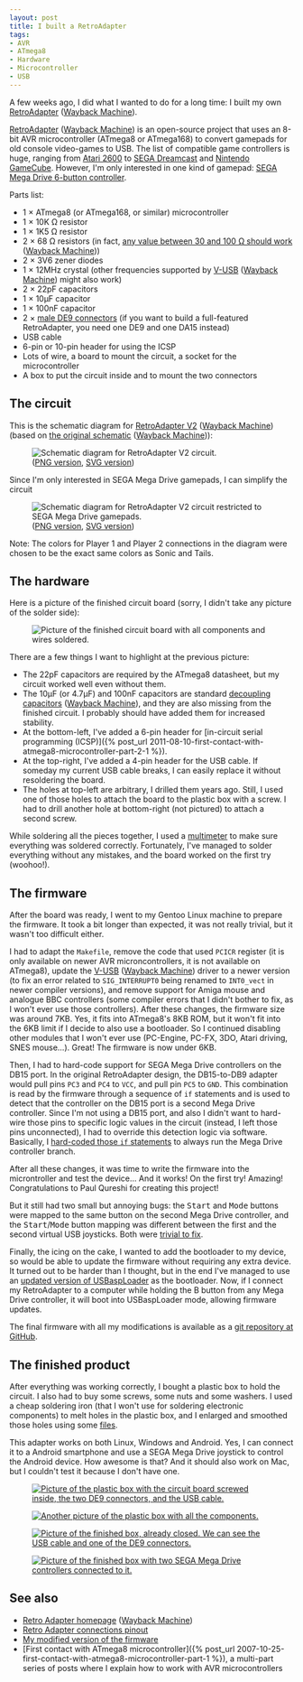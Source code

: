 ```yaml
---
layout: post
title: I built a RetroAdapter
tags:
- AVR
- ATmega8
- Hardware
- Microcontroller
- USB
---
```


A few weeks ago, I did what I wanted to do for a long time: I built my own [RetroAdapter][] ([Wayback Machine][RetroAdapterWBM]).


[RetroAdapter][] ([Wayback Machine][RetroAdapterWBM]) is an open-source project that uses an 8-bit AVR microcontroller (ATmega8 or ATmega168) to convert gamepads for old console video-games to USB. The list of compatible game controllers is huge, ranging from [Atari 2600](http://en.wikipedia.org/wiki/Atari_2600_hardware#Controllers) to [SEGA Dreamcast](http://en.wikipedia.org/wiki/Dreamcast#Accessories) and [Nintendo GameCube](http://en.wikipedia.org/wiki/GameCube#Controller). However, I'm only interested in one kind of gamepad: [SEGA Mega Drive 6-button controller](http://en.wikipedia.org/wiki/Sega_Genesis#Peripherals).

Parts list:

* 1 × ATmega8 (or ATmega168, or similar) microcontroller
* 1 × 10K Ω resistor
* 1 × 1K5 Ω resistor
* 2 × 68 Ω resistors (in fact, [any value between 30 and 100 Ω should work](http://forums.obdev.at/viewtopic.php?f=8&t=333) ([Wayback Machine](https://web.archive.org/web/20130616160938/http://forums.obdev.at/viewtopic.php?f=8&t=333)))
* 2 × 3V6 zener diodes
* 1 × 12MHz crystal (other frequencies supported by [V-USB](http://www.obdev.at/products/vusb/) ([Wayback Machine](https://web.archive.org/web/20130709064854/http://www.obdev.at/products/vusb/index.html)) might also work)
* 2 × 22pF capacitors
* 1 × 10µF capacitor
* 1 × 100nF capacitor
* 2 × [male DE9 connectors](http://en.wikipedia.org/wiki/D-subminiature) (if you want to build a full-featured RetroAdapter, you need one DE9 and one DA15 instead)
* USB cable
* 6-pin or 10-pin header for using the ICSP
* Lots of wire, a board to mount the circuit, a socket for the microcontroller
* A box to put the circuit inside and to mount the two connectors

## The circuit

This is the schematic diagram for [RetroAdapter V2][RetroAdapter] ([Wayback Machine][RetroAdapterWBM]) (based on [the original schematic](http://denki.world3.net/img/retro/schematic_w.png) ([Wayback Machine](https://web.archive.org/web/20150927151939/http://denki.world3.net/img/retro/schematic_w.png))):

<figure class="singleimage">
<img src="{{ site.baseurl }}/blog/images/avr/retroadapter_atmega8.png" alt="Schematic diagram for RetroAdapter V2 circuit.">
<figcaption>
(<a href="{{ site.baseurl }}/blog/images/avr/retroadapter_atmega8-hi.png">PNG version</a>,
<a href="{{ site.baseurl }}/blog/images/avr/retroadapter_atmega8.svg">SVG version</a>)
</figcaption>
</figure>

Since I'm only interested in SEGA Mega Drive gamepads, I can simplify the circuit

<figure class="singleimage">
<img src="{{ site.baseurl }}/blog/images/avr/retroadapter_atmega8_dual_megadrive.png" alt="Schematic diagram for RetroAdapter V2 circuit restricted to SEGA Mega Drive gamepads.">
<figcaption>
(<a href="{{ site.baseurl }}/blog/images/avr/retroadapter_atmega8_dual_megadrive-hi.png">PNG version</a>,
<a href="{{ site.baseurl }}/blog/images/avr/retroadapter_atmega8_dual_megadrive.svg">SVG version</a>)
</figcaption>
</figure>

Note: The colors for Player 1 and Player 2 connections in the diagram were chosen to be the exact same colors as Sonic and Tails.

## The hardware

Here is a picture of the finished circuit board (sorry, I didn't take any picture of the solder side):

<figure class="singleimage polaroid">
<img src="{{ site.baseurl }}/blog/images/avr/retroadapter_circuit_1.jpg" alt="Picture of the finished circuit board with all components and wires soldered.">
</figure>

There are a few things I want to highlight at the previous picture:

* The 22pF capacitors are required by the ATmega8 datasheet, but my circuit worked well even without them.
* The 10µF (or 4.7µF) and 100nF capacitors are standard [decoupling capacitors](http://electronics.stackexchange.com/q/2272) ([Wayback Machine](https://web.archive.org/web/20130507071546/http://electronics.stackexchange.com/questions/2272/what-is-a-decoupling-capacitor-and-how-do-i-know-if-i-need-one)), and they are also missing from the finished circuit. I probably should have added them for increased stability.
* At the bottom-left, I've added a 6-pin header for [in-circuit serial programming (ICSP)]({% post_url 2011-08-10-first-contact-with-atmega8-microcontroller-part-2-1 %}).
* At the top-right, I've added a 4-pin header for the USB cable. If someday my current USB cable breaks, I can easily replace it without resoldering the board.
* The holes at top-left are arbitrary, I drilled them years ago. Still, I used one of those holes to attach the board to the plastic box with a screw. I had to drill another hole at bottom-right (not pictured) to attach a second screw.

While soldering all the pieces together, I used a [multimeter](http://en.wikipedia.org/wiki/Multimeter) to make sure everything was soldered correctly. Fortunately, I've managed to solder everything without any mistakes, and the board worked on the first try (woohoo!).

## The firmware

After the board was ready, I went to my Gentoo Linux machine to prepare the firmware. It took a bit longer than expected, it was not really trivial, but it wasn't too difficult either.

I had to adapt the `Makefile`, remove the code that used `PCICR` register (it is only available on newer AVR microncontrollers, it is not available on ATmega8), update the [V-USB](http://www.obdev.at/products/vusb/) ([Wayback Machine](https://web.archive.org/web/20130709064854/http://www.obdev.at/products/vusb/index.html)) driver to a newer version (to fix an error related to `SIG_INTERRUPT0` being renamed to `INT0_vect` in newer compiler versions), and remove support for Amiga mouse and analogue BBC controllers (some compiler errors that I didn't bother to fix, as I won't ever use those controllers). After these changes, the firmware size was around 7KB. Yes, it fits into ATmega8's 8KB ROM, but it won't fit into the 6KB limit if I decide to also use a bootloader. So I continued disabling other modules that I won't ever use (PC-Engine, PC-FX, 3DO, Atari driving, SNES mouse…). Great! The firmware is now under 6KB.

Then, I had to hard-code support for SEGA Mega Drive controllers on the DB15 port. In the original RetroAdapter design, the DB15-to-DB9 adapter would pull pins `PC3` and `PC4` to `VCC`, and pull pin `PC5` to `GND`. This combination is read by the firmware through a sequence of `if` statements and is used to detect that the controller on the DB15 port is a second Mega Drive controller. Since I'm not using a DB15 port, and also I didn't want to hard-wire those pins to specific logic values in the circuit (instead, I left those pins unconnected), I had to override this detection logic via software. Basically, I [hard-coded those `if` statements](https://github.com/denilsonsa/retroadapter/commit/d27dc42fafd54a70843f3e7d246f3481f1622f3b) to always run the Mega Drive controller branch.

After all these changes, it was time to write the firmware into the microntroller and test the device… And it works! On the first try! Amazing! Congratulations to Paul Qureshi for creating this project!

But it still had two small but annoying bugs: the <kbd>Start</kbd> and <kbd>Mode</kbd> buttons were mapped to the same button on the second Mega Drive controller, and the <kbd>Start</kbd>/<kbd>Mode</kbd> button mapping was different between the first and the second virtual USB joysticks. Both were [trivial to fix](https://github.com/denilsonsa/retroadapter/commit/7746c8d5b50b8a193d4b4d07e377f80e890d9836).

Finally, the icing on the cake, I wanted to add the bootloader to my device, so would be able to update the firmware without requiring any extra device. It turned out to be harder than I thought, but in the end I've managed to use an [updated version of USBaspLoader](https://github.com/baerwolf/USBaspLoader/commit/2ee56517b777f82220a08b1ec5b2b00e2694433f) as the bootloader. Now, if I connect my RetroAdapter to a computer while holding the B button from any Mega Drive controller, it will boot into USBaspLoader mode, allowing firmware updates.

The final firmware with all my modifications is available as a [git repository at GitHub](https://github.com/denilsonsa/retroadapter).

## The finished product

After everything was working correctly, I bought a plastic box to hold the circuit. I also had to buy some screws, some nuts and some washers. I used a cheap soldering iron (that I won't use for soldering electronic components) to melt holes in the plastic box, and I enlarged and smoothed those holes using some [files][].

This adapter works on both Linux, Windows and Android. Yes, I can connect it to a Android smartphone and use a SEGA Mega Drive joystick to control the Android device. How awesome is that? And it should also work on Mac, but I couldn't test it because I don't have one.

<figure class="singleimage polaroid">
<a href="{{ site.baseurl }}/blog/images/avr/retroadapter_box_1-hi.jpg"><img src="{{ site.baseurl }}/blog/images/avr/retroadapter_box_1-lo.jpg" alt="Picture of the plastic box with the circuit board screwed inside, the two DE9 connectors, and the USB cable."></a>
</figure>

<figure class="singleimage polaroid">
<a href="{{ site.baseurl }}/blog/images/avr/retroadapter_box_2-hi.jpg"><img src="{{ site.baseurl }}/blog/images/avr/retroadapter_box_2-lo.jpg" alt="Another picture of the plastic box with all the components."></a>
</figure>

<figure class="singleimage polaroid">
<a href="{{ site.baseurl }}/blog/images/avr/retroadapter_box_3-hi.jpg"><img src="{{ site.baseurl }}/blog/images/avr/retroadapter_box_3-lo.jpg" alt="Picture of the finished box, already closed. We can see the USB cable and one of the DE9 connectors."></a>
</figure>

<figure class="singleimage polaroid">
<a href="{{ site.baseurl }}/blog/images/avr/retroadapter_box_4-hi.jpg"><img src="{{ site.baseurl }}/blog/images/avr/retroadapter_box_4-lo.jpg" alt="Picture of the finished box with two SEGA Mega Drive controllers connected to it."></a>
</figure>

## See also

* [Retro Adapter homepage][RetroAdapter] ([Wayback Machine][RetroAdapterWBM])
* [Retro Adapter connections pinout](https://docs.google.com/spreadsheet/ccc?key=0Aho3omeSKZ7AdFJPWEFVOEpNX3lOTjdYcVFoX3pfS1E)
* [My modified version of the firmware](https://github.com/denilsonsa/retroadapter)
* [First contact with ATmega8 microcontroller]({% post_url 2007-10-25-first-contact-with-atmega8-microcontroller-part-1 %}), a multi-part series of posts where I explain how to work with AVR microcontrollers

[RetroAdapter]: http://denki.world3.net/retro_v2.html
[RetroAdapterWBM]: https://web.archive.org/web/20130517141051/http://denki.world3.net/retro_v2.html
[files]: https://en.wikipedia.org/wiki/File_(tool)
